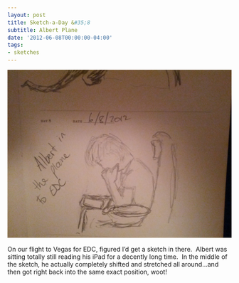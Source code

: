 ```yaml
---
layout: post
title: Sketch-a-Day &#35;8
subtitle: Albert Plane
date: '2012-06-08T00:00:00-04:00'
tags:
- sketches
---
```

![](/images/sketches/sad8-albert-plane.jpg)

On our flight to Vegas for EDC, figured I’d get a sketch in there.  Albert was sitting totally still reading his iPad for a decently long time.  In the middle of the sketch, he actually completely shifted and stretched all around…and then got right back into the same exact position, woot!
